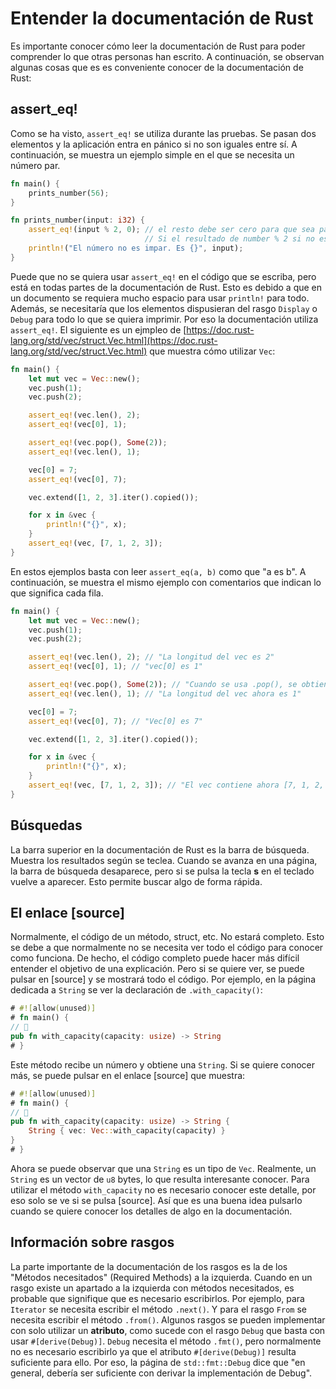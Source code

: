 # Entender la documentación de Rust

Es importante conocer cómo leer la documentación de Rust para poder comprender lo que otras personas han escrito. A continuación, se observan algunas cosas que es es conveniente conocer de la documentación de Rust:

## assert_eq!

Como se ha visto, `assert_eq!` se utiliza durante las pruebas. Se pasan dos elementos y la aplicación entra en pánico si no son iguales entre sí. A continuación, se muestra un ejemplo simple en el que se necesita un número par.

```rust
fn main() {
    prints_number(56);
}

fn prints_number(input: i32) {
    assert_eq!(input % 2, 0); // el resto debe ser cero para que sea par.
                              // Si el resultado de number % 2 si no es 0, entra en pánico
    println!("El número no es impar. Es {}", input);
}
```

Puede que no se quiera usar `assert_eq!` en el código que se escriba, pero está en todas partes de la documentación de Rust. Esto es debido a que en un documento se requiera mucho espacio para usar `println!` para todo. Además, se necesitaría que los elementos dispusieran del rasgo `Display` o `Debug` para todo lo que se quiera imprimir. Por eso la documentación utiliza `assert_eq!`. El siguiente es un ejmpleo de [https://doc.rust-lang.org/std/vec/struct.Vec.html](https://doc.rust-lang.org/std/vec/struct.Vec.html) que muestra cómo utilizar `Vec`:

```rust
fn main() {
    let mut vec = Vec::new();
    vec.push(1);
    vec.push(2);

    assert_eq!(vec.len(), 2);
    assert_eq!(vec[0], 1);

    assert_eq!(vec.pop(), Some(2));
    assert_eq!(vec.len(), 1);

    vec[0] = 7;
    assert_eq!(vec[0], 7);

    vec.extend([1, 2, 3].iter().copied());

    for x in &vec {
        println!("{}", x);
    }
    assert_eq!(vec, [7, 1, 2, 3]);
}
```

En estos ejemplos basta con leer `assert_eq(a, b)` como que "a es b". A continuación, se muestra el mismo ejemplo con comentarios que indican lo que significa cada fila.

```rust
fn main() {
    let mut vec = Vec::new();
    vec.push(1);
    vec.push(2);

    assert_eq!(vec.len(), 2); // "La longitud del vec es 2"
    assert_eq!(vec[0], 1); // "vec[0] es 1"

    assert_eq!(vec.pop(), Some(2)); // "Cuando se usa .pop(), se obtiene un Some()"
    assert_eq!(vec.len(), 1); // "La longitud del vec ahora es 1"

    vec[0] = 7;
    assert_eq!(vec[0], 7); // "Vec[0] es 7"

    vec.extend([1, 2, 3].iter().copied());

    for x in &vec {
        println!("{}", x);
    }
    assert_eq!(vec, [7, 1, 2, 3]); // "El vec contiene ahora [7, 1, 2, 3]"
}
```

## Búsquedas

La barra superior en la documentación de Rust es la barra de búsqueda. Muestra los resultados según se teclea. Cuando se avanza en una página, la barra de búsqueda desaparece, pero si se pulsa la tecla **s** en el teclado vuelve a aparecer. Esto permite buscar algo de forma rápida.

## El enlace [source]

Normalmente, el código de un método, struct, etc. No estará completo. Esto se debe a que normalmente no se necesita ver todo el código para conocer como funciona. De hecho, el código completo puede hacer más difícil entender el objetivo de una explicación. Pero si se quiere ver, se puede pulsar en [source] y se mostrará todo el código. Por ejemplo, en la página dedicada a `String` se ver la declaración de `.with_capacity()`:

```rust
# #![allow(unused)]
# fn main() {
// 🚧
pub fn with_capacity(capacity: usize) -> String
# }
```

Este método recibe un número y obtiene una `String`. Si se quiere conocer más, se puede pulsar en el enlace [source] que muestra:

```rust
# #![allow(unused)]
# fn main() {
// 🚧
pub fn with_capacity(capacity: usize) -> String {
    String { vec: Vec::with_capacity(capacity) }
}
# }
```

Ahora se puede observar que una `String` es un tipo de `Vec`. Realmente, un `String` es un vector de `u8` bytes, lo que resulta interesante conocer. Para utilizar el método `with_capacity` no es necesario conocer este detalle, por eso solo se ve si se pulsa [source]. Así que es una buena idea pulsarlo cuando se quiere conocer los detalles de algo en la documentación.

## Información sobre rasgos

La parte importante de la documentación de los rasgos es la de los "Métodos necesitados" (Required Methods) a la izquierda. Cuando en un rasgo existe un apartado a la izquierda con métodos necesitados, es probable que signifique que es necesario escribirlos. Por ejemplo, para `Iterator` se necesita escribir el método `.next()`. Y para el rasgo `From` se necesita escribir el método `.from()`. Algunos rasgos se pueden implementar con solo utilizar un  **atributo**, como sucede con el rasgo `Debug` que basta con usar `#[derive(Debug)]`. `Debug` necesita el método `.fmt()`, pero normalmente no es necesario escribirlo ya que el atributo `#[derive(Debug)]` resulta suficiente para ello. Por eso, la página de `std::fmt::Debug` dice que "en general,  debería ser suficiente con derivar la implementación de Debug".
